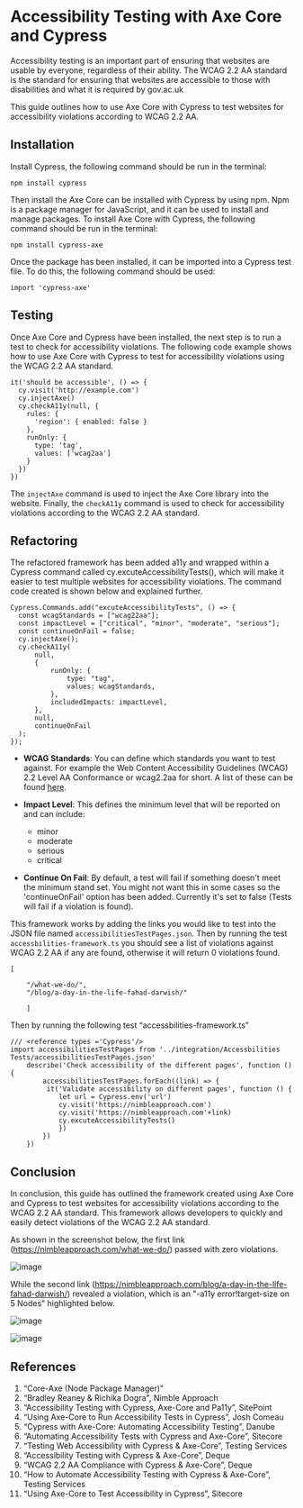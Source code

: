 # Accessibility Testing with Axe Core and Cypress
Accessibility testing is an important part of ensuring that websites are usable by everyone, regardless of their ability. The WCAG 2.2 AA standard is the standard for ensuring that websites are accessible to those with disabilities and what it is required by gov.ac.uk

This guide outlines how to use Axe Core with Cypress to test websites for accessibility violations according to WCAG 2.2 AA. 

## Installation 
Install Cypress, the following command should be run in the terminal: 

``` npm install cypress ``` 

Then install the Axe Core can be installed with Cypress by using npm. Npm is a package manager for JavaScript, and it can be used to install and manage packages. To install Axe Core with Cypress, the following command should be run in the terminal: 

``` npm install cypress-axe ``` 

Once the package has been installed, it can be imported into a Cypress test file. To do this, the following command should be used: 

``` import 'cypress-axe' ``` 

## Testing 
Once Axe Core and Cypress have been installed, the next step is to run a test to check for accessibility violations. The following code example shows how to use Axe Core with Cypress to test for accessibility violations using the WCAG 2.2 AA standard. 

``` 
it('should be accessible', () => {
  cy.visit('http://example.com')
  cy.injectAxe()
  cy.checkA11y(null, {
    rules: {
      'region': { enabled: false }
    },
    runOnly: {
      type: 'tag',
      values: ['wcag2aa']
    }
  })
})
```

The `injectAxe` command is used to inject the Axe Core library into the website. Finally, the `checkA11y` command is used to check for accessibility violations according to the WCAG 2.2 AA standard. 

## Refactoring 
The refactored framework has been added a11y and wrapped within a Cypress command called cy.excuteAccessibilityTests(), which will make it easier to test multiple websites for accessibility violations. The command code created is shown below and explained further.

``` 
Cypress.Commands.add("excuteAccessibilityTests", () => {
  const wcagStandards = ["wcag22aa"];
  const impactLevel = ["critical", "minor", "moderate", "serious"];
  const continueOnFail = false;
  cy.injectAxe();
  cy.checkA11y(
      null,
      {
          runOnly: {
              type: "tag",
              values: wcagStandards,
          },
          includedImpacts: impactLevel,
      },
      null,
      continueOnFail
  );
});
```
* **WCAG Standards**: You can define which standards you want to test against. For example the Web Content Accessibility Guidelines (WCAG) 2.2 Level AA Conformance or wcag2.2aa for short. A list of these can be found [here](https://dequeuniversity.com/wcag/wcag-2-2-list).

* **Impact Level**: This defines the minimum level that will be reported on and can include:
  * minor
  * moderate
  * serious
  * critical
  
* **Continue On Fail**: By default, a test will fail if something doesn't meet the minimum stand set. You might not want this in some cases so the 'continueOnFail' option has been added. Currently it's set to false (Tests will fail if a violation is found).

This framework works by adding the links you would like to test into the JSON file named `accessibilitiesTestPages.json`. Then by running the test `accessbilities-framework.ts` you should see a list of violations against WCAG 2.2 AA if any are found, otherwise it will return 0 violations found.

``` 
[	
	
	"/what-we-do/",
	"/blog/a-day-in-the-life-fahad-darwish/"

	]

```
Then by running the following test “accessbilities-framework.ts”
``` 
/// <reference types ='Cypress'/>
import accessibilitiesTestPages from '../integration/Accessbilities Tests/accessibilitiesTestPages.json'
	describe('Check accessibility of the different pages', function () {
        accessibilitiesTestPages.forEach((link) => {
         it('Validate accessibility on different pages', function () {
            let url = Cypress.env('url')
            cy.visit('https://nimbleapproach.com')
            cy.visit('https://nimbleapproach.com'+link)
            cy.excuteAccessibilityTests()
            })
        })
    })
```

## Conclusion
In conclusion, this guide has outlined the framework created using Axe Core and Cypress to test websites for accessibility violations according to the WCAG 2.2 AA standard. This framework allows developers to quickly and easily detect violations of the WCAG 2.2 AA standard. 

As shown in the screenshot below, the first link (https://nimbleapproach.com/what-we-do/) passed with zero violations.

![image](https://user-images.githubusercontent.com/101198418/213083550-4f78fff5-c75a-4480-a72f-56c8882d2d28.png)

While the second link (https://nimbleapproach.com/blog/a-day-in-the-life-fahad-darwish/) revealed a violation, which is an "-a11y error!target-size on 5 Nodes" highlighted below.

![image](https://user-images.githubusercontent.com/101198418/213083709-8884bc39-f2d9-40dc-ae82-41fd68bf4612.png)

![image](https://user-images.githubusercontent.com/101198418/213082951-1c2ab042-1048-483f-b058-765a2839f44d.png)
 

## References
1. “Core-Axe (Node Package Manager)"
2. “Bradley Reaney & Richika Dogra", Nimble Approach
3. “Accessibility Testing with Cypress, Axe-Core and Pa11y”, SitePoint
4. “Using Axe-Core to Run Accessibility Tests in Cypress”, Josh Comeau
5. “Cypress with Axe-Core: Automating Accessibility Testing”, Danube
6. “Automating Accessibility Tests with Cypress and Axe-Core”, Sitecore
7. “Testing Web Accessibility with Cypress & Axe-Core”, Testing Services
8. “Accessibility Testing with Cypress & Axe-Core”, Deque
9. “WCAG 2.2 AA Compliance with Cypress & Axe-Core”, Deque
10. “How to Automate Accessibility Testing with Cypress & Axe-Core”, Testing Services
11. “Using Axe-Core to Test Accessibility in Cypress”, Sitecore
